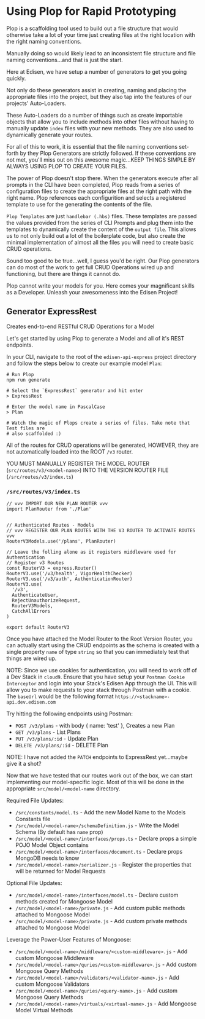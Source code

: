 # Using Plop for Rapid Prototyping
Plop is a scaffolding tool used to build out a file structure that would
otherwise take a lot of your time just creating files at the right location
with the right naming conventions.

Manually doing so would likely lead to an inconsistent file structure and file
naming conventions...and that is just the start.

Here at Edisen, we have setup a number of generators to get you going quickly.

Not only do these generators assist in creating, naming and placing the appropriate
files into the project, but they also tap into the features of our projects' 
Auto-Loaders.

These Auto-Loaders do a number of things such as create importable objects that
allow you to include methods into other files without having to manually update
`index` files with your new methods. They are also used to dynamically generate 
your routes. 

For all of this to work, it is essential that the file naming conventions set-forth 
by they Plop Generators are strictly followed. If these conventions are not met, 
you'll miss out on this awesome magic...KEEP THINGS SIMPLE BY ALWAYS USING PLOP 
TO CREATE YOUR FILES.

The power of Plop doesn't stop there. When the generators execute after all 
prompts in the CLI have been completed, Plop reads from a series of configuration 
files to create the appropriate files at the right path with the right name. Plop 
references each configurition and selects a registered template to use for the 
generating the contents of the file.

`Plop Templates` are just `handlebar (.hbs)` files. These templates are passed the
values provided from the series of CLI Prompts and plug them into the templates 
to dynamically create the content of the `output file`. This allows us to not only
build out a lot of the boilerplate code, but also create the minimal implementation
of almost all the files you will need to create basic CRUD operations.

Sound too good to be true...well, I guess you'd be right. Our Plop generators can
do most of the work to get full CRUD Operations wired up and functioning, but there
are things it cannot do.

Plop cannot write your models for you. Here comes your magnificant skills as a 
Developer. Unleash your awesomeness into the Edisen Project!

## Generator ExpressRest
Creates end-to-end RESTful CRUD Operations for a Model

Let's get started by using Plop to generate a Model and all of it's REST endpoints.

In your CLI, navigate to the root of the `edisen-api-express` project directory and
follow the steps below to create our example model `Plan`:

```
# Run Plop
npm run generate

# Select the `ExpressRest` generator and hit enter
> ExpressRest

# Enter the model name in PascalCase
> Plan

# Watch the magic of Plops create a series of files. Take note that Test files are 
# also scaffolded :)
```

All of the routes for CRUD operations will be generated, HOWEVER, they are not 
automatically loaded into the ROOT `/v3` router.

YOU MUST MANUALLY REGISTER THE MODEL ROUTER (`src/routes/v3/<model-name>`) INTO 
THE VERSION ROUTER FILE (`/src/routes/v3/index.ts`)

### `/src/routes/v3/index.ts`
```
// vvv IMPORT OUR NEW PLAN ROUTER vvv
import PlanRouter from './Plan'


// Authenticated Routes - Models
// vvv REGISTER OUR PLAN ROUTES WITH THE V3 ROUTER TO ACTIVATE ROUTES vvv
RouterV3Models.use('/plans', PlanRouter)

// Leave the folling alone as it registers middleware used for Authentication
// Register v3 Routes
const RouterV3 = express.Router()
RouterV3.use('/v3/health', VigorHealthChecker)
RouterV3.use('/v3/auth', AuthenticationRouter)
RouterV3.use(
  '/v3',
  AuthenticateUser,
  RejectUnauthorizeRequest,
  RouterV3Models,
  CatchAllErrors
)

export default RouterV3
```

Once you have attached the Model Router to the Root Version Router, you can actually
start using the CRUD endpoints as the schema is created with a single property
`name` of type `string` so that you can immediately test that things are wired up.

NOTE: Since we use cookies for authentication, you will need to work off of a 
Dev Stack in `cloud9`. Ensure that you have setup your `Postman Cookie Interceptor`
and login into your Stack's Edisen App through the UI. This will allow you to make
requests to your stack through Postman with a cookie. The `baseUrl` would be the
following format `https://<stackname>-api.dev.edisen.com`

Try hitting the following endpoints using Postman:
 * `POST /v3/plans` - with body { name: 'test' }, Creates a new Plan
 * `GET /v3/plans` - List Plans
 * `PUT /v3/plans/:id` - Update Plan
 * `DELETE /v3/plans/:id` - DELETE Plan
 
NOTE: I have not added the `PATCH` endpoints to ExpressRest yet...maybe give it a shot?

Now that we have tested that our routes work out of the box, we can start implementing
our model-specific logic. Most of this will be done in the appropriate `src/model/<model-name`
directory.

Required File Updates:
 * `/src/constants/model.ts` - Add the new Model Name to the Models Constants file
 * `/src/model/<model-name>/schemaDefinition.js` - Write the Model Schema (By default has `name` prop)
 * `/src/model/<model-name>/interfaces/props.ts` - Declare props a simple POJO Model Object contains
 * `/src/model/<model-name>/interfaces/document.ts` - Declare props MongoDB needs to know
 * `/src/model/<model-name>/serializer.js` - Register the properties that will be returned for Model Requests
 
Optional File Updates:
 * `/src/model/<model-name>/interfaces/model.ts` - Declare custom methods created for Mongoose Model
 * `/src/model/<model-name>/private.js` - Add custom public methods attached to Mongoose Model
 * `/src/model/<model-name>/private.js` - Add custom private methods attached to Mongoose Model

Leverage the Power-User Features of Mongoose:
 * `/src/model/<model-name>/middleware/<custom-middleware>.js` - Add custom Mongoose Middleware
 * `/src/model/<model-name>/quries/<custom-middleware>.js` - Add custom Mongoose Query Methods
 * `/src/model/<model-name>/validators/<validator-name>.js` - Add custom Mongoose Validators
 * `/src/model/<model-name>/quries/<query-name>.js` - Add custom Mongoose Query Methods
 * `/src/model/<model-name>/virtuals/<virtual-name>.js` - Add Mongoose Model Virtual Methods

